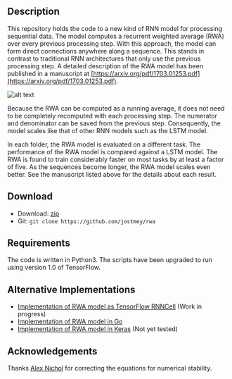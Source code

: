 ## Description

This repository holds the code to a new kind of RNN model for processing sequential data. The model computes a recurrent weighted average (RWA) over every previous processing step. With this approach, the model can form direct connections anywhere along a sequence. This stands in contrast to traditional RNN architectures that only use the previous processing step. A detailed description of the RWA model has been published in a manuscript at [https://arxiv.org/pdf/1703.01253.pdf](https://arxiv.org/pdf/1703.01253.pdf).

![alt text](artwork/figure.png "Comparison of RNN architectures")

Because the RWA can be computed as a running average, it does not need to be completely recomputed with each processing step. The numerator and denominator can be saved from the previous step. Consequently, the model scales like that of other RNN models such as the LSTM model.

In each folder, the RWA model is evaluated on a different task. The performance of the RWA model is compared against a LSTM model. The RWA is found to train considerably faster on most tasks by at least a factor of five. As the sequences become longer, the RWA model scales even better. See the manuscript listed above for the details about each result.

## Download

* Download: [zip](https://github.com/jostmey/rwa/zipball/master)
* Git: `git clone https://github.com/jostmey/rwa`

## Requirements

The code is written in Python3. The scripts have been upgraded to run using version 1.0 of TensorFlow.

## Alternative Implementations

 * [Implementation of RWA model as TensorFlow RNNCell](https://github.com/jostmey/drwa/blob/master/RWACell.py) (Work in progress)
 * [Implementation of RWA model in Go](https://github.com/jostmey/drwa/blob/master/RWACell.py)
 * [Implementation of RWA model in Keras](https://gist.github.com/shamatar/55b804cf62b8ee0fa23efdb3ea5a4701) (Not yet tested)

## Acknowledgements

Thanks [Alex Nichol](https://github.com/unixpickle) for correcting the equations for numerical stability.

